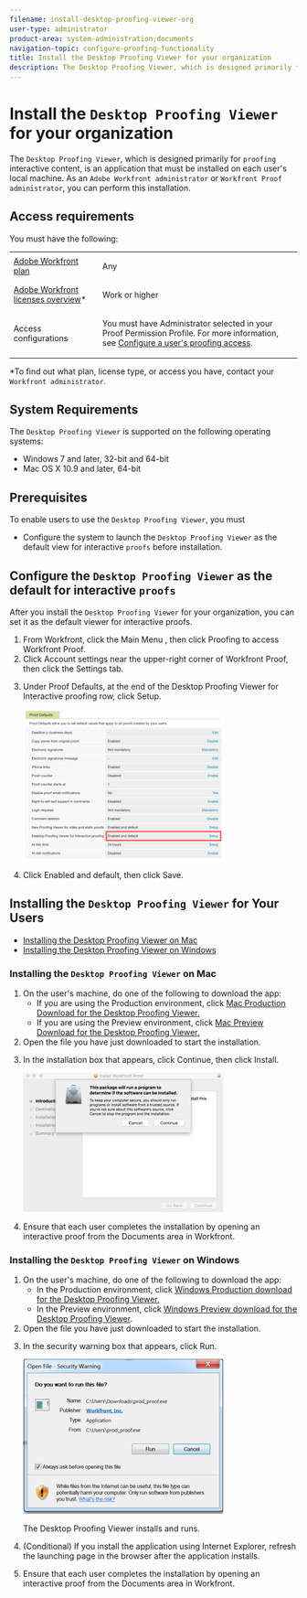 ```yaml
---
filename: install-desktop-proofing-viewer-org
user-type: administrator
product-area: system-administration;documents
navigation-topic: configure-proofing-functionality
title: Install the Desktop Proofing Viewer for your organization
description: The Desktop Proofing Viewer, which is designed primarily for proofing interactive content, is an application that must be installed on each user's local machine. As an Adobe Workfront administrator or Workfront Proof administrator, you can perform this installation.
---
```


# Install the `Desktop Proofing Viewer` for your organization

The `Desktop Proofing Viewer`, which is designed primarily for `proofing` interactive content, is an application that must be installed on each user's local machine. As an `Adobe Workfront administrator` or `Workfront Proof administrator`, you can perform this installation.

## Access requirements

You must have the following:

<table cellspacing="0"> 
 <col> 
 <col> 
 <tbody> 
  <tr> 
   <td role="rowheader"><a href="https://www.workfront.com/plans" target="_blank"><span>Adobe Workfront</span> plan</a> </td> 
   <td> <p>Any</p> </td> 
  </tr> 
  <tr> 
   <td role="rowheader"><a href="../../../administration-and-setup/add-users/access-levels-and-object-permissions/wf-licenses.md" class="MCXref xref">Adobe Workfront licenses overview</a>*</td> 
   <td> <p>Work or higher</p> </td> 
  </tr> 
  <tr> 
   <td role="rowheader">Access configurations</td> 
   <td> <p>You must have Administrator selected in your <span>Proof</span> Permission Profile. For more information, see <a href="../../../administration-and-setup/manage-workfront/configure-proofing/configure-a-users-proofing-access.md" class="MCXref xref">Configure a user's proofing access</a>.</p> </td> 
  </tr> 
 </tbody> 
</table>

&#42;To find out what plan, license type, or access you have, contact your `Workfront administrator`.

## System Requirements

The `Desktop Proofing Viewer` is supported on the following operating systems:

* Windows 7 and later, 32-bit and 64-bit
* Mac OS X 10.9 and later, 64-bit

## Prerequisites

To enable users to use the `Desktop Proofing Viewer`, you must

* Configure the system to launch the `Desktop Proofing Viewer` as the default view for interactive `proofs` before installation.

## Configure the `Desktop Proofing Viewer` as the default for interactive `proofs`

After you install the `Desktop Proofing Viewer` for your organization, you can set it as the default viewer for interactive proofs.

<ol> 
 <li value="1"> From Workfront, click the Main Menu , then click Proofing to access Workfront Proof. <br> </li> 
 <li value="2">Click&nbsp;<span class="bold">Account settings</span>&nbsp;near the upper-right corner of <span>Workfront Proof</span>, then click the&nbsp;<span class="bold">Settings&nbsp;</span>tab.</li> 
 <li value="3"> <p>Under&nbsp;<span class="bold">Proof Defaults</span>, at the end of the&nbsp;<span class="bold"><span>Desktop Proofing Viewer</span> for Interactive <span>proofing</span></span>&nbsp;row, click&nbsp;<span class="bold">Setup</span>.</p> <p> <img src="assets/proof-defaults-350x265.png" style="width: 350;height: 265;"> <br> </p> </li> 
 <li value="4">Click&nbsp;<span class="bold">Enabled and default</span>, then click <span class="bold">Save</span>.</li> 
</ol>

## Installing the `Desktop Proofing Viewer` for Your Users

* [Installing the Desktop Proofing Viewer on Mac](#installing-on-mac) 
* [Installing the Desktop Proofing Viewer on Windows](#installing-dpv-windows)

### Installing the `Desktop Proofing Viewer` on Mac

<ol> 
 <li value="1"> On the user's machine, do one of the following to download the app: <br>
  <ul>
   <li>If you are using the Production environment, click&nbsp;<a href="https://cdn.proofhq.com/nativeviewer/desktop_viewer/Workfront+Proof.pkg">Mac Production Download for the <span>Desktop Proofing Viewer</span>.</a></li>
   <li> If you are using the Preview environment, click&nbsp;<a href="https://cdn.preview.proofhq.com/nativeviewer/desktop_viewer/Workfront+Proof+Preview.pkg">Mac Preview Download for the <span>Desktop Proofing Viewer</span>.</a></li>
  </ul></li> 
 <li value="2">Open the file you have just downloaded to start the installation.</li> 
 <li value="3"> <p>In the installation box that appears, click&nbsp;<span class="bold">Continue</span>, then click <span class="bold">Install</span>.</p> <p> <img src="assets/00000776-350x244.png" alt="00000776.png" style="width: 350;height: 244;"> </p> </li> 
 <li value="4"> <p>Ensure that each user completes the installation by opening an interactive <span>proof</span> from the Documents area in <span>Workfront</span>.</p> </li> 
</ol>

### Installing the `Desktop Proofing Viewer` on Windows

<ol> 
 <li value="1"> On the user's machine, do one of the following to download the app: 
  <ul>
   <li>In the Production environment, click&nbsp;<a href="https://cdn.proofhq.com/nativeviewer/desktop_viewer/Workfront+Proof.exe">Windows Production download for the <span>Desktop Proofing Viewer</span>.</a></li>
   <li>In the Preview environment, click&nbsp;<a href="https://cdn.preview.proofhq.com/nativeviewer/desktop_viewer/Workfront+Proof+Preview.exe">Windows Preview download for the <span>Desktop Proofing Viewer</span></a>.</li>
  </ul></li> 
 <li value="2">Open the file you have just downloaded to start the installation.&nbsp;</li> 
 <li value="3"> <p>In the security warning box that appears, click&nbsp;<span class="bold">Run</span>.</p> <p> <img src="assets/screen-shot-2018-05-02-at-10.56.55-am-350x271.png" alt="Screen_Shot_2018-05-02_at_10.56.55_AM.png" style="width: 350;height: 271;"> </p> <p>The <span>Desktop Proofing Viewer</span> installs and runs.&nbsp;</p> </li> 
 <li value="4">(Conditional) If you install the application using Internet Explorer, refresh the launching page in the browser after the application installs.</li> 
 <li value="5"> <p>Ensure that each user completes the installation by opening an interactive <span>proof</span> from the Documents area in <span>Workfront</span>.</p> </li> 
</ol>

